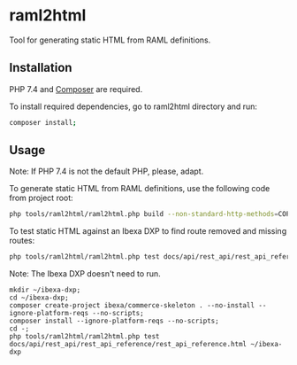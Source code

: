 # raml2html

Tool for generating static HTML from RAML definitions.   

## Installation

PHP 7.4 and [Composer](https://getcomposer.org/) are required.

To install required dependencies, go to raml2html directory and run:

```sh
composer install;
``` 

## Usage

Note: If PHP 7.4 is not the default PHP, please, adapt.

To generate static HTML from RAML definitions, use the following code from project root:

```sh
php tools/raml2html/raml2html.php build --non-standard-http-methods=COPY,MOVE,PUBLISH,SWAP -t default -o docs/api/rest_api/rest_api_reference/output/ docs/api/rest_api/rest_api_reference/input/ez.raml
```

To test static HTML against an Ibexa DXP to find route removed and missing routes:

```sh
php tools/raml2html/raml2html.php test docs/api/rest_api/rest_api_reference/rest_api_reference.html ~/ibexa-dxp
```

Note: The Ibexa DXP doesn't need to run.

```shell
mkdir ~/ibexa-dxp;
cd ~/ibexa-dxp;
composer create-project ibexa/commerce-skeleton . --no-install --ignore-platform-reqs --no-scripts;
composer install --ignore-platform-reqs --no-scripts;
cd -;
php tools/raml2html/raml2html.php test docs/api/rest_api/rest_api_reference/rest_api_reference.html ~/ibexa-dxp
```
